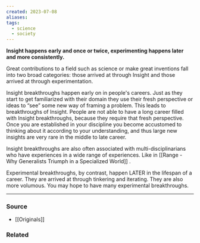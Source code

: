 ```yaml
---
created: 2023-07-08
aliases: 
tags:
  - science
  - society
---
```

**Insight happens early and once or twice, experimenting happens later and more consistently.**

Great contributions to a field such as science or make great inventions fall into two broad categories: those arrived at through Insight and those arrived at through experimentation.

Insight breakthroughs happen early on in people's careers. Just as they start to get familiarized with their domain they use their fresh perspective or ideas to “see” some new way of framing a problem. This leads to breakthroughs of Insight. People are not able to have a long career filled with Insight breakthroughs, because they require that fresh perspective. Once you are established in your discipline you become accustomed to thinking about it according to your understanding, and thus large new insights are very rare in the middle to late career. 

Insight breakthroughs are also often associated with multi-disciplinarians who have experiences in a wide range of experiences. Like in [[Range - Why Generalists Triumph in a Specialized World]]  .

Experimental breakthroughs, by contrast, happen LATER in the lifespan of a career. They are arrived at through tinkering and iterating. They are also more volumous. You may hope to have many experimental breakthroughs.

****
### Source
- [[Originals]]

### Related